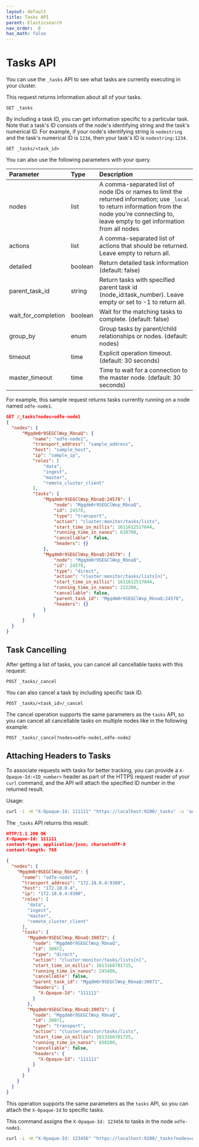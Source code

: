 ```yaml
---
layout: default
title: Tasks API
parent: Elasticsearch
nav_order:  8
has_math: false
---
```


# Tasks API

You can use the `_tasks` API to see what tasks are currently executing in your cluster.

This request returns information about all of your tasks.

```
GET _tasks
```

By including a task ID, you can get information specific to a particular task. Note that a task's ID consists of the node's identifying string and the task's numerical ID. For example, if your node's identifying string is `nodestring` and the task's numerical ID is `1234`, then your task's ID is `nodestring:1234`.

```
GET _tasks/<task_id>
```

You can also use the following parameters with your query.

Parameter | Type | Description |
:--- | :--- | :---
nodes | list | A comma-separated list of node IDs or names to limit the returned information; use `_local` to return information from the node you're connecting to, leave empty to get information from all nodes
actions | list | A comma-separated list of actions that should be returned. Leave empty to return all.
detailed | boolean | Return detailed task information (default: false)
parent_task_id | string | Return tasks with specified parent task id (node_id:task_number). Leave empty or set to -1 to return all.
wait_for_completion | boolean | Wait for the matching tasks to complete. (default: false)
group_by | enum | Group tasks by parent/child relationships or nodes. (default: nodes)
timeout | time | Explicit operation timeout. (default: 30 seconds)
master_timeout | time | Time to wait for a connection to the master node. (default: 30 seconds)

For example, this sample request returns tasks currently running on a node named `odfe-node1`.

```json
GET /_tasks?nodes=odfe-node1
{
  "nodes": {
      "Mgqdm0r9SEGClWxp_RbnaQ": {
          "name": "odfe-node1",
          "transport_address": "sample_address",
          "host": "sample_host",
          "ip": "sample_ip",
          "roles": [
              "data",
              "ingest",
              "master",
              "remote_cluster_client"
          ],
          "tasks": {
              "Mgqdm0r9SEGClWxp_RbnaQ:24578": {
                  "node": "Mgqdm0r9SEGClWxp_RbnaQ",
                  "id": 24578,
                  "type": "transport",
                  "action": "cluster:monitor/tasks/lists",
                  "start_time_in_millis": 1611612517044,
                  "running_time_in_nanos": 638700,
                  "cancellable": false,
                  "headers": {}
              },
              "Mgqdm0r9SEGClWxp_RbnaQ:24579": {
                  "node": "Mgqdm0r9SEGClWxp_RbnaQ",
                  "id": 24579,
                  "type": "direct",
                  "action": "cluster:monitor/tasks/lists[n]",
                  "start_time_in_millis": 1611612517044,
                  "running_time_in_nanos": 222200,
                  "cancellable": false,
                  "parent_task_id": "Mgqdm0r9SEGClWxp_RbnaQ:24578",
                  "headers": {}
              }
          }
      }
  }
}
```

## Task Cancelling

After getting a list of tasks, you can cancel all cancellable tasks with this request:

```
POST _tasks/_cancel
```

You can also cancel a task by including specific task ID.

```
POST _tasks/<task_id>/_cancel
```

The cancel operation supports the same parameters as the `tasks` API, so you can cancel all cancellable tasks on multiple nodes like in the following example:

```
POST _tasks/_cancel?nodes=odfe-node1,odfe-node2
```

## Attaching Headers to Tasks

To associate requests with tasks for better tracking, you can provide a `X-Opaque-Id:<ID_number>` header as part of the HTTPS request reader of your `curl` command, and the API will attach the specified ID number in the returned result.

Usage:

```bash
curl -i -H "X-Opaque-Id: 111111" "https://localhost:9200/_tasks" -u 'admin:admin' --insecure
```

The `_tasks` API returns this result:

```json
HTTP/1.1 200 OK
X-Opaque-Id: 111111
content-type: application/json; charset=UTF-8
content-length: 768

{
  "nodes": {
    "Mgqdm0r9SEGClWxp_RbnaQ": {
      "name": "odfe-node1",
      "transport_address": "172.18.0.4:9300",
      "host": "172.18.0.4",
      "ip": "172.18.0.4:9300",
      "roles": [
        "data",
        "ingest",
        "master",
        "remote_cluster_client"
      ],
      "tasks": {
        "Mgqdm0r9SEGClWxp_RbnaQ:30072": {
          "node": "Mgqdm0r9SEGClWxp_RbnaQ",
          "id": 30072,
          "type": "direct",
          "action": "cluster:monitor/tasks/lists[n]",
          "start_time_in_millis": 1613166701725,
          "running_time_in_nanos": 245400,
          "cancellable": false,
          "parent_task_id": "Mgqdm0r9SEGClWxp_RbnaQ:30071",
          "headers": {
            "X-Opaque-Id": "111111"
          }
        },
        "Mgqdm0r9SEGClWxp_RbnaQ:30071": {
          "node": "Mgqdm0r9SEGClWxp_RbnaQ",
          "id": 30071,
          "type": "transport",
          "action": "cluster:monitor/tasks/lists",
          "start_time_in_millis": 1613166701725,
          "running_time_in_nanos": 658200,
          "cancellable": false,
          "headers": {
            "X-Opaque-Id": "111111"
          }
        }
      }
    }
  }
}
```
This operation supports the same parameters as the `tasks` API, so you can attach the `X-Opaque-Id` to specific tasks.

This command assigns the `X-Opaque-Id: 123456` to tasks in the node `odfe-node1`.

```bash
curl -i -H "X-Opaque-Id: 123456" "https://localhost:9200/_tasks?nodes=odfe-node1" -u 'admin:admin' --insecure
```
